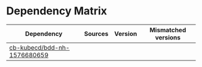 # Dependency Matrix

Dependency | Sources | Version | Mismatched versions
---------- | ------- | ------- | -------------------
[cb-kubecd/bdd-nh-1576680659](https://github.com/cb-kubecd/bdd-nh-1576680659.git) |  | []() | 
